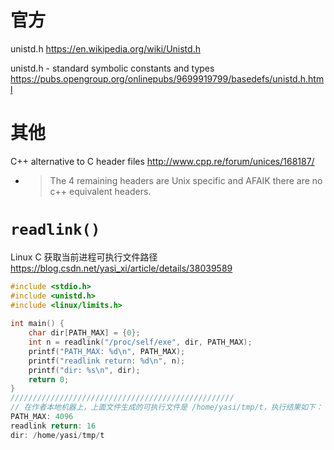 
# 官方

unistd.h https://en.wikipedia.org/wiki/Unistd.h

unistd.h - standard symbolic constants and types https://pubs.opengroup.org/onlinepubs/9699919799/basedefs/unistd.h.html

# 其他

C++ alternative to C header files http://www.cpp.re/forum/unices/168187/
- > The 4 remaining headers are Unix specific and AFAIK there are no c++ equivalent headers.

# `readlink()`

Linux C 获取当前进程可执行文件路径 https://blog.csdn.net/yasi_xi/article/details/38039589
```c
#include <stdio.h>
#include <unistd.h>
#include <linux/limits.h>
 
int main() {
	char dir[PATH_MAX] = {0};
	int n = readlink("/proc/self/exe", dir, PATH_MAX);
	printf("PATH_MAX: %d\n", PATH_MAX);
	printf("readlink return: %d\n", n);
	printf("dir: %s\n", dir);
	return 0;
}
//////////////////////////////////////////////////
// 在作者本地机器上，上面文件生成的可执行文件是 /home/yasi/tmp/t，执行结果如下：
PATH_MAX: 4096
readlink return: 16
dir: /home/yasi/tmp/t
```
